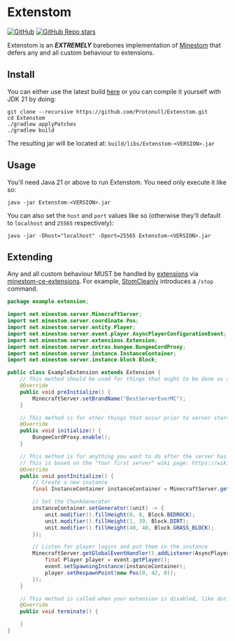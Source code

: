 # Extenstom

[![GitHub](https://img.shields.io/github/license/Protonull/Extenstom?style=flat-square&color=b2204c)](https://github.com/Protonull/Extenstom/blob/master/LICENCE.txt)
[![GitHub Repo stars](https://img.shields.io/github/stars/Protonull/Extenstom?style=flat-square)](https://github.com/Protonull/Extenstom/stargazers)

Extenstom is an ***EXTREMELY*** barebones implementation of [Minestom](https://github.com/Minestom/Minestom) that defers
any and all custom behaviour to extensions.

## Install

You can either use the latest build [here](https://github.com/Protonull/Extenstom/releases/tag/latest) or you can compile it yourself with JDK 21 by doing:
```shell
git clone --recursive https://github.com/Protonull/Extenstom.git
cd Extenstom
./gradlew applyPatches
./gradlew build
```
The resulting jar will be located at: `build/libs/Extenstom-<VERSION>.jar`

## Usage

You'll need Java 21 or above to run Extenstom. You need only execute it like so:
```shell
java -jar Extenstom-<VERSION>.jar
```

You can also set the `host` and `port` values like so (otherwise they'll default to `localhost` and `25565` respectively):
```shell
java -jar -Dhost="localhost" -Dport=25565 Extenstom-<VERSION>.jar
```

## Extending

Any and all custom behaviour MUST be handled by [extensions](EXTENSIONS.md) via [minestom-ce-extensions](https://github.com/hollow-cube/minestom-ce-extensions#usage).
For example, [StomCleanly](https://github.com/Protonull/StomCleanly) introduces a `/stop` command.

```java
package example.extension;

import net.minestom.server.MinecraftServer;
import net.minestom.server.coordinate.Pos;
import net.minestom.server.entity.Player;
import net.minestom.server.event.player.AsyncPlayerConfigurationEvent;
import net.minestom.server.extensions.Extension;
import net.minestom.server.extras.bungee.BungeeCordProxy;
import net.minestom.server.instance.InstanceContainer;
import net.minestom.server.instance.block.Block;

public class ExampleExtension extends Extension {
    // This method should be used for things that ought to be done as soon as possible.
    @Override
    public void preInitialize() {
        MinecraftServer.setBrandName("BestServerEverMC");
    }

    // This method is for other things that occur prior to server start.
    @Override
    public void initialize() {
        BungeeCordProxy.enable();
    }

    // This method is for anything you want to do after the server has started.
    // This is based on the "Your first server" wiki page: https://wiki.minestom.net/setup/your-first-server
    @Override
    public void postInitialize() {
        // Create a new instance
        final InstanceContainer instanceContainer = MinecraftServer.getInstanceManager().createInstanceContainer();

        // Set the ChunkGenerator
        instanceContainer.setGenerator((unit) -> {
            unit.modifier().fillHeight(0, 0, Block.BEDROCK);
            unit.modifier().fillHeight(1, 39, Block.DIRT);
            unit.modifier().fillHeight(40, 40, Block.GRASS_BLOCK);
        });

        // Listen for player logins and put them in the instance
        MinecraftServer.getGlobalEventHandler().addListener(AsyncPlayerConfigurationEvent.class, (event) -> {
            final Player player = event.getPlayer();
            event.setSpawningInstance(instanceContainer);
            player.setRespawnPoint(new Pos(0, 42, 0));
        });
    }

    // This method is called when your extension is disabled, like during shutdown
    @Override
    public void terminate() {

    }
}
```
